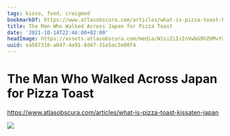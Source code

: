 ```yaml
---
tags: kissa, food, craigmod
bookmarkOf: https://www.atlasobscura.com/articles/what-is-pizza-toast-kissaten-japan
title: The Man Who Walked Across Japan for Pizza Toast
date: '2021-10-14T22:46:00+02:00'
headImage: https://assets.atlasobscura.com/media/W1siZiIsInVwbG9hZHMvYXNzZXRzL2U1MDhiYWY0NDU2ZmQ5ZTY0OV9waXp6YXRvYXN0LTAxLmpwZyJdLFsicCIsImNvbnZlcnQiLCIiXSxbInAiLCJjb252ZXJ0IiwiLXF1YWxpdHkgODEgLWF1dG8tb3JpZW50Il0sWyJwIiwidGh1bWIiLCI2MDB4PiJdXQ/pizzatoast-01.jpg
uuid: ea587310-a047-4a91-8d47-31e5ac3e00f4
---
```


# The Man Who Walked Across Japan for Pizza Toast

https://www.atlasobscura.com/articles/what-is-pizza-toast-kissaten-japan

![](https://assets.atlasobscura.com/media/W1siZiIsInVwbG9hZHMvYXNzZXRzL2U1MDhiYWY0NDU2ZmQ5ZTY0OV9waXp6YXRvYXN0LTAxLmpwZyJdLFsicCIsImNvbnZlcnQiLCIiXSxbInAiLCJjb252ZXJ0IiwiLXF1YWxpdHkgODEgLWF1dG8tb3JpZW50Il0sWyJwIiwidGh1bWIiLCI2MDB4PiJdXQ/pizzatoast-01.jpg)
